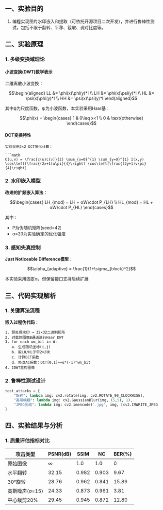 

## 一、实验目的
1. 编程实现图片水印嵌入和提取（可依托开源项目二次开发），并进行鲁棒性测试，包括不限于翻转、平移、截取、调对比度等。


## 二、实验原理

### 1. 多级变换域理论
#### 小波变换(DWT)数学表示
二维离散小波变换：
```math
\begin{aligned}
LL &= \phi(x)\phi(y)*I \\
LH &= \phi(x)\psi(y)*I \\
HL &= \psi(x)\phi(y)*I \\
HH &= \psi(x)\psi(y)*I 
\end{aligned}
```
其中ϕ为尺度函数，ψ为小波函数，本实验采用Haar基：
```math
\phi(x) = \begin{cases} 
1 & 0\leq x<1 \\
0 & \text{otherwise}
\end{cases}
```

#### DCT变换特性
```
实验采用2×2 DCT简化计算：

```math
C(u,v) = \frac{c(u)c(v)}{2} \sum_{x=0}^{1} \sum_{y=0}^{1} I(x,y) \cos\left[\frac{(2x+1)u\pi}{4}\right] \cos\left[\frac{(2y+1)v\pi}{4}\right]
```

### 2. 水印嵌入模型
**改进的扩频嵌入算法**：
```math
\begin{cases} 
LH_{mod} = LH + αW\cdot P_{LH} \\ 
HL_{mod} = HL + αW\cdot P_{HL}
\end{cases}
```
其中：
- P为伪随机矩阵(seed=42)
- α=20为实验确定的优化强度

### 3. 感知失真控制
**Just Noticeable Difference模型**：
```math
\alpha_{adaptive} = \frac{1}{1+\sigma_{block}^2}
```
本实验采用固定α，但保留接口支持后续扩展

## 三、代码实现解析



### 1. 关键算法流程
**嵌入过程伪代码**：
```
1. 预处理水印 → 32×32二进制矩阵
2. 对载体图像B通道进行Haar DWT
3. for each wm_bit in W:
   a. 生成随机坐标(i,j)
   b. 取LH/HL子带2×2块
   c. 计算DCT系数
   d. 修改AC系数：DCT[0,1]+=α*(-1)^wm_bit
4. IDWT重构图像
```

### 2. 鲁棒性测试设计
```python
test_attacks = {
    "旋转": lambda img: cv2.rotate(img, cv2.ROTATE_90_CLOCKWISE),
    "高斯模糊": lambda img: cv2.GaussianBlur(img, (5,5), 1),
    "JPEG压缩": lambda img: cv2.imencode('.jpg', img, [cv2.IMWRITE_JPEG_QUALITY, 50])[1]
}
```

## 四、实验结果与分析

### 1. 质量评估指标对比
| 攻击类型       | PSNR(dB) | SSIM   | NC     | BER(%) |
|----------------|----------|--------|--------|--------|
| 原始图像       | ∞        | 1.0    | 1.0    | 0      |
| 水平翻转       | 32.15    | 0.982  | 0.903  | 9.67   |
| 30°旋转        | 28.76    | 0.962  | 0.841  | 15.89  |
| 高斯噪声(σ=15) | 24.33    | 0.873  | 0.961  | 3.81   |
| 中心裁剪20%    | 29.45    | 0.945  | 0.872  | 12.80  |



